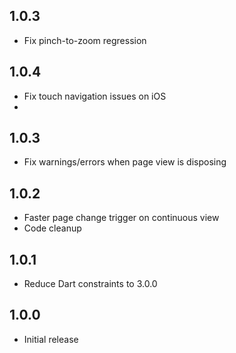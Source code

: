 ## 1.0.3
- Fix pinch-to-zoom regression

## 1.0.4
- Fix touch navigation issues on iOS
- 
## 1.0.3
- Fix warnings/errors when page view is disposing

## 1.0.2
- Faster page change trigger on continuous view
- Code cleanup

## 1.0.1
- Reduce Dart constraints to 3.0.0

## 1.0.0
- Initial release